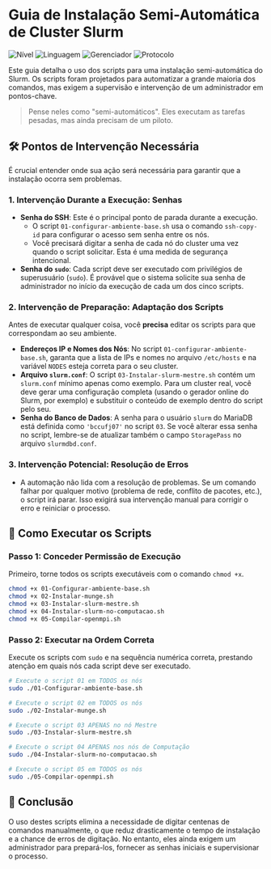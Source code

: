  # Guia de Instalação Semi-Automática de Cluster Slurm

![Nível](https://img.shields.io/badge/Automação-Semi--Automática-orange.svg)
![Linguagem](https://img.shields.io/badge/Scripts-Bash-yellow.svg)
![Gerenciador](https://img.shields.io/badge/Gerenciador-Slurm-blue.svg)
![Protocolo](https://img.shields.io/badge/Protocolo-SSH-lightgrey.svg)

Este guia detalha o uso dos scripts para uma instalação semi-automática do Slurm. Os scripts foram projetados para automatizar a grande maioria dos comandos, mas exigem a supervisão e intervenção de um administrador em pontos-chave. 

> Pense neles como "semi-automáticos". Eles executam as tarefas pesadas, mas ainda precisam de um piloto. 

## 🛠️ Pontos de Intervenção Necessária

É crucial entender onde sua ação será necessária para garantir que a instalação ocorra sem problemas.

### 1. Intervenção Durante a Execução: Senhas

* **Senha do SSH**: Este é o principal ponto de parada durante a execução. 
    * O script `01-configurar-ambiente-base.sh` usa o comando `ssh-copy-id` para configurar o acesso sem senha entre os nós. 
    * Você precisará digitar a senha de cada nó do cluster uma vez quando o script solicitar.  Esta é uma medida de segurança intencional. 
* **Senha do `sudo`**: Cada script deve ser executado com privilégios de superusuário (`sudo`).  É provável que o sistema solicite sua senha de administrador no início da execução de cada um dos cinco scripts. 

### 2. Intervenção de Preparação: Adaptação dos Scripts
Antes de executar qualquer coisa, você **precisa** editar os scripts para que correspondam ao seu ambiente. 

* **Endereços IP e Nomes dos Nós**: No script `01-configurar-ambiente-base.sh`, garanta que a lista de IPs e nomes no arquivo `/etc/hosts` e na variável `NODES` esteja correta para o seu cluster. 
* **Arquivo `slurm.conf`**: O script `03-Instalar-slurm-mestre.sh` contém um `slurm.conf` mínimo apenas como exemplo.  Para um cluster real, você deve gerar uma configuração completa (usando o gerador online do Slurm, por exemplo) e substituir o conteúdo de exemplo dentro do script pelo seu. 
* **Senha do Banco de Dados**: A senha para o usuário `slurm` do MariaDB está definida como `'bccufj07'` no script `03`.  Se você alterar essa senha no script, lembre-se de atualizar também o campo `StoragePass` no arquivo `slurmdbd.conf`. 

### 3. Intervenção Potencial: Resolução de Erros
* A automação não lida com a resolução de problemas.  Se um comando falhar por qualquer motivo (problema de rede, conflito de pacotes, etc.), o script irá parar.  Isso exigirá sua intervenção manual para corrigir o erro e reiniciar o processo. 

## 🚀 Como Executar os Scripts

### Passo 1: Conceder Permissão de Execução
Primeiro, torne todos os scripts executáveis com o comando `chmod +x`.

```bash
chmod +x 01-Configurar-ambiente-base.sh
chmod +x 02-Instalar-munge.sh
chmod +x 03-Instalar-slurm-mestre.sh
chmod +x 04-Instalar-slurm-no-computacao.sh
chmod +x 05-Compilar-openmpi.sh
```

### Passo 2: Executar na Ordem Correta
Execute os scripts com `sudo` e na sequência numérica correta, prestando atenção em quais nós cada script deve ser executado. 

```bash
# Execute o script 01 em TODOS os nós
sudo ./01-Configurar-ambiente-base.sh

# Execute o script 02 em TODOS os nós
sudo ./02-Instalar-munge.sh

# Execute o script 03 APENAS no nó Mestre
sudo ./03-Instalar-slurm-mestre.sh

# Execute o script 04 APENAS nos nós de Computação
sudo ./04-Instalar-slurm-no-computacao.sh

# Execute o script 05 em TODOS os nós
sudo ./05-Compilar-openmpi.sh
```

## 🏁 Conclusão

O uso destes scripts elimina a necessidade de digitar centenas de comandos manualmente, o que reduz drasticamente o tempo de instalação e a chance de erros de digitação. No entanto, eles ainda exigem um administrador para prepará-los, fornecer as senhas iniciais e supervisionar o processo.
